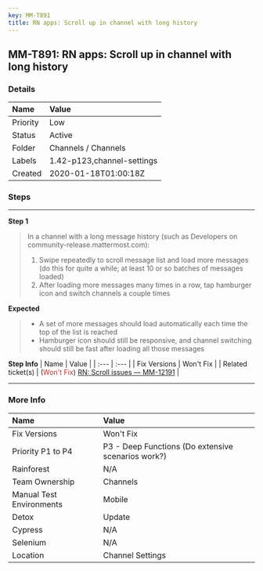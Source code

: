 ```yaml
---
key: MM-T891
title: RN apps: Scroll up in channel with long history
---
```


## MM-T891: RN apps: Scroll up in channel with long history

### Details

| Name     | Value                      |
| :------- | :------------------------- |
| Priority | Low                        |
| Status   | Active                     |
| Folder   | Channels / Channels        |
| Labels   | 1.42-p123,channel-settings |
| Created  | 2020-01-18T01:00:18Z       |

### Steps

<hr/>

**Step 1**

> <article>In a channel with a long message history (such as Developers on community-release.mattermost.com):<ol><li>Swipe repeatedly to scroll message list and load more messages (do this for quite a while; at least 10 or so batches of messages loaded)</li><li>After loading more messages many times in a row, tap hamburger icon and switch channels a couple times</li></ol></article>

**Expected**

> <article><ul><li>A set of more messages should load automatically each time the top of the list is reached</li><li>Hamburger icon should still be responsive, and channel switching should still be fast after loading all those messages</li></ul></article>

**Step Info**
| Name | Value |
| :--- | :--- |
| Fix Versions | Won't Fix |
| Related ticket(s) | (<span style="color: rgb(184, 49, 47);">Won't Fix</span>) <a href="https://mattermost.atlassian.net/browse/MM-12191" rel="noopener noreferrer" target="_blank">RN: Scroll issues — MM-12191</a> |

<hr/>

### More Info

| Name                     | Value                                              |
| :----------------------- | :------------------------------------------------- |
| Fix Versions             | Won't Fix                                          |
| Priority P1 to P4        | P3 - Deep Functions (Do extensive scenarios work?) |
| Rainforest               | N/A                                                |
| Team Ownership           | Channels                                           |
| Manual Test Environments | Mobile                                             |
| Detox                    | Update                                             |
| Cypress                  | N/A                                                |
| Selenium                 | N/A                                                |
| Location                 | Channel Settings                                   |

